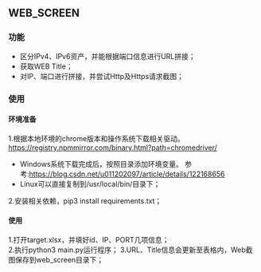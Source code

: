 ## WEB_SCREEN   
    
### 功能    
-   区分IPv4、IPv6资产，并能根据端口信息进行URL拼接；     
-   获取WEB Title；      
-   对IP、端口进行拼接，并尝试Http及Https请求截图；      
### 使用    
####    环境准备    
1.根据本地环境的chrome版本和操作系统下载相关驱动。    
https://registry.npmmirror.com/binary.html?path=chromedriver/       
-   Windows系统下载完成后，按照目录添加环境变量。 
    参考:https://blog.csdn.net/u011202097/article/details/122168656
-   Linux可以直接复制到/usr/local/bin/目录下；   
      
2.安装相关依赖，pip3 install requirements.txt；   
####    使用
1.打开target.xlsx，并填好id、IP、PORT几项信息；   
2.执行python3 main.py运行程序；
3.URL、Title信息会更新至表格内，Web截图保存到web_screen目录下；   
